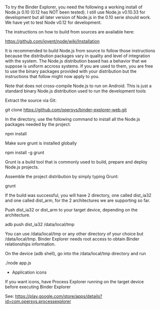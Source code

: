 To try the Binder Explorer, you need the following a working install of
Node.js 0.10 (0.12 has NOT been tested). I still use Node.js v0.10.33
for development but all later version of Node.js in the 0.10 serie should
work. We have yet to test Node v0.12 for development.

The instructions on how to build from sources are available here:

https://github.com/joyent/node/wiki/Installation

It is recommended to build Node.js from source to follow those instructions
because the distribution packages vary in quality and level of integration
with the system. The Node.js distribution based has a behavior that we
suppose is uniform accross systems. If you are used to them, you are free
to use the binary packages provided with your distribution but the
instructions that follow might now apply to you.

Note that does not cross-compile Node.js to run on Android. This is just
a standard binary Node.js distribution used to run the development tools

Extract the source via Git:

git clone https://github.com/opersys/binder-explorer-web.git

In the directory, use the following command to install all the Node.js packages
needed by the project:

npm install

Make sure grunt is installed globally

npm install -g grunt

Grunt is a build tool that is commonly used to build, prepare and deploy Node.js
projects.

Assemble the project distribution by simply typing Grunt:

grunt

If the build was successful, you will have 2 directory, one called dist_ia32 and
one called dist_arm, for the 2 architectures we are supporting so far.

Push dist_ia32 or dist_arm to your target device, depending on the architecture.

adb push dist_ia32 /data/local/tmp

You can use /data/local/tmp or any other directory of your choice but
/data/local/tmp. Binder Explorer needs root access to obtain Binder relationships
information.

On the device (adb shell), go into the /data/local/tmp directory and run

./node app.js

* Application icons

If you want icons, have Process Explorer running on the target device before
executing Binder Explorer

See: https://play.google.com/store/apps/details?id=com.opersys.processexplorer